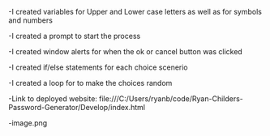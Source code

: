 -I created variables for Upper and Lower case letters as well as for symbols and numbers

-I created a prompt to start the process

-I created window alerts for when the ok or cancel button was clicked

-I created if/else statements for each choice scenerio

-I created a loop for to make the choices random

-Link to deployed website: file:///C:/Users/ryanb/code/Ryan-Childers-Password-Generator/Develop/index.html

-image.png